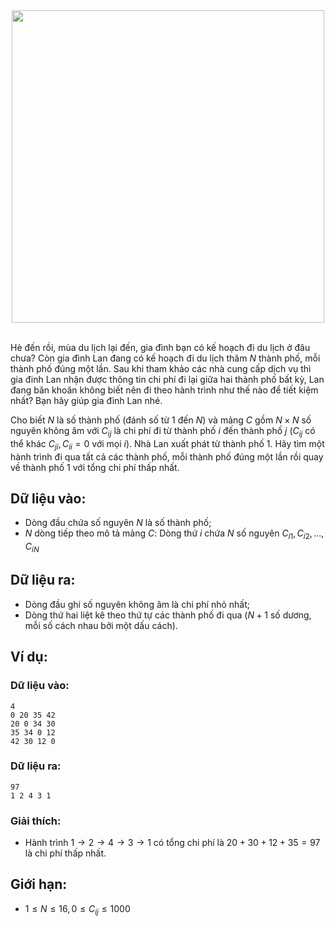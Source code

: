 <center><img src="/images/problems/399/BBTSP.jpg" width=500px></center>
<br>

Hè đến rồi, mùa du lịch lại đến, gia đình bạn có kế hoạch đi du lịch ở đâu chưa? Còn gia đình Lan đang có kế hoạch đi du lịch thăm $N$ thành phố, mỗi thành phố đúng một lần. Sau khi tham khảo các nhà cung cấp dịch vụ thì gia đinh Lan nhận được thông tin chi phí đi lại giữa hai thành phố bất kỳ, Lan đang băn khoăn không biết nên đi theo hành trình như thế nào để tiết kiệm nhất? Bạn hãy giúp gia đình Lan nhé.

Cho biết $N$ là số thành phố (đánh số từ $1$ đến $N$) và mảng $C$ gồm $N×N$ số nguyên không âm với $C_{ij}$ là chi phí đi từ thành phố $i$ đến thành phố $j$ ($C_{ij}$ có thể khác $C_{ji}, C_{ii} = 0$ với mọi $i$). Nhà Lan xuất phát từ thành phố $1$. Hãy tìm một hành trình đi qua tất cả các thành phố, mỗi thành phố đúng một lần rồi quay về thành phố $1$ với tổng chi phí thấp nhất.

## Dữ liệu vào:
- Dòng đầu chứa số nguyên $N$ là số thành phố;
- $N$ dòng tiếp theo mô tả mảng $C$: Dòng thứ $i$ chứa $N$ số nguyên $C_{i1}, C_{i2}, …, C_{iN}$

## Dữ liệu ra:
- Dòng đầu ghi số nguyên không âm là chi phí nhỏ nhất;
- Dòng thứ hai liệt kê theo thứ tự các thành phố đi qua ($N + 1$ số dương, mỗi số cách nhau bởi một dấu cách).

## Ví dụ:
### Dữ liệu vào:
```
4
0 20 35 42
20 0 34 30
35 34 0 12
42 30 12 0
```

### Dữ liệu ra:
```
97
1 2 4 3 1
```

### Giải thích:
- Hành trình $1 \rightarrow 2 \rightarrow 4 \rightarrow 3 \rightarrow 1$ có tổng chi phí là $20 + 30 + 12 + 35 = 97$ là chi phí thấp nhất. 

## Giới hạn:
- $1 ≤ N ≤ 16, 0 ≤ C_{ij} ≤ 1000$